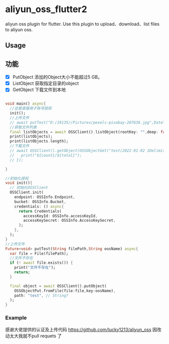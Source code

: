 # aliyun_oss_flutter2

aliyun oss plugin for flutter. Use this plugin to upload、download、list files to aliyun oss.

## Usage


## 功能
- [x] PutObject 添加的Object大小不能超过5 GB。
- [x] ListObject 获取指定目录的object
- [x] GetObject 下载文件到本地
```dart

void main() async{
  //这里直接用子账号授权
  init();
  //上传文件
  // await putTest("D:/19135//Pictures/pexels-pixabay-207636.jpg",DateTime.now().toString()+".jpg");
  //获取文件列表
  final listObjects = await OSSClient().listObject(rootKey: "",deep: false);
  print(listObjects);
  print(listObjects.length);
  //下载文件
  // await OSSClient().getObject(OSSObjectGet("test/2022-01-02 1Delimiter1:31:28.948102.jpg", r"D:\19135\Pictures\948102.jpg"),onReceiveProgress: (count,total){
  //   print("${count}/${total}");
  // });

}

//初始化授权
void init(){
  // 初始化OSSClient
  OSSClient.init(
    endpoint: OSSInfo.Endpoint,
    bucket: OSSInfo.Bucket,
    credentials: () async{
      return Credentials(
        accessKeyId: OSSInfo.accessKeyId,
        accessKeySecret: OSSInfo.AccessKeySecret,
      );
    },
  );
}
//上传文件
Future<void> putTest(String filePath,String oosName) async{
  var file = File(filePath);
  //文件不存在
  if (! await file.exists()) {
    print("文件不存在");
    return;
  }

  final object = await OSSClient().putObject(
    OSSObjectPut.fromFile(file:file,key:oosName),
    path: "test", // String?
  );
}
```


### Example
感谢大佬提供的认证及上传代码 https://github.com/lucky1213/aliyun_oss
因改动太大我就不pull requets 了